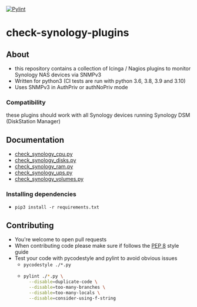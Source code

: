 [![Pylint](https://github.com/m-erhardt/check-synology-plugins/actions/workflows/pylint.yml/badge.svg)](https://github.com/m-erhardt/check-synology-plugins/actions/workflows/pylint.yml)
# check-synology-plugins

## About
* this repository contains a collection of Icinga / Nagios plugins to monitor Synology NAS devices via SNMPv3
* Written for python3 (CI tests are run with python 3.6, 3.8, 3.9 and 3.10)
* Uses SNMPv3 in AuthPriv or authNoPriv mode

### Compatibility
these plugins should work with all Synology devices running Synology DSM (DiskStation Manager)

## Documentation
* [check_synology_cpu.py](docs/check_synology_cpu.md)
* [check_synology_disks.py](docs/check_synology_disks.md)
* [check_synology_ram.py](docs/check_synology_ram.md)
* [check_synology_ups.py](docs/check_synology_ups.md)
* [check_synology_volumes.py](docs/check_synology_volumes.md)

### Installing dependencies
* `pip3 install -r requirements.txt`

## Contributing
* You're welcome to open pull requests
* When contributing code please make sure if follows the [PEP 8](https://www.python.org/dev/peps/pep-0008/) style guide
* Test your code with pycodestyle and pylint to avoid obvious issues
  * `pycodestyle ./*.py`
  * 
    ```bash
    pylint ./*.py \
      --disable=duplicate-code \
      --disable=too-many-branches \
      --disable=too-many-locals \
      --disable=consider-using-f-string
    ```
